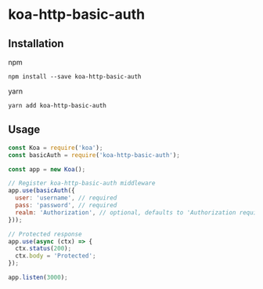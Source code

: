 # koa-http-basic-auth

## Installation

npm

```
npm install --save koa-http-basic-auth
```

yarn
```
yarn add koa-http-basic-auth
```

## Usage

```js
const Koa = require('koa');
const basicAuth = require('koa-http-basic-auth');

const app = new Koa();

// Register koa-http-basic-auth middleware
app.use(basicAuth({
  user: 'username', // required
  pass: 'password', // required
  realm: 'Authorization', // optional, defaults to 'Authorization required'
}));

// Protected response
app.use(async (ctx) => {
  ctx.status(200);
  ctx.body = 'Protected';
});

app.listen(3000);
```
